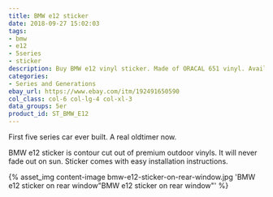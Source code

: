 ```yaml
---
title: BMW e12 sticker
date: 2018-09-27 15:02:03
tags:
- bmw
- e12
- 5series
- sticker
description: Buy BMW e12 vinyl sticker. Made of ORACAL 651 vinyl. Available in different colors.
categories:
- Series and Generations
ebay_url: https://www.ebay.com/itm/192491650590
col_class: col-6 col-lg-4 col-xl-3
data_groups: 5er
product_id: ST_BMW_E12
---
```


First five series car ever built. A real oldtimer now.

<!-- more -->
<!-- {% asset_img content-image bmw-e12-vinyl-sticker.jpg 'BMW e12 vinyl sticker"BMW e12 vinyl sticker"' %} -->

BMW e12 sticker is contour cut out of premium outdoor vinyls. It will never fade out on sun. Sticker comes with easy installation instructions. 

{% asset_img content-image bmw-e12-sticker-on-rear-window.jpg 'BMW e12 sticker on rear window"BMW e12 sticker on rear window"' %}